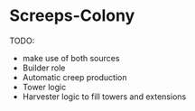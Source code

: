 # Screeps-Colony

TODO:
* make use of both sources
* Builder role
* Automatic creep production
* Tower logic
* Harvester logic to fill towers and extensions
